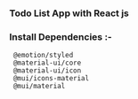 ### Todo List App with React js 

### Install Dependencies :-
```
 @emotion/styled
 @material-ui/core
 @material-ui/icon
 @mui/icons-material
 @mui/material
```
